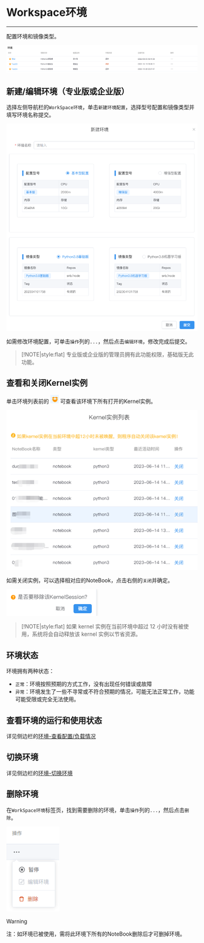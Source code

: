 # Workspace环境
---
配置环境和镜像类型。

![图 1](../images/new_enve.png)  


## 新建/编辑环境（专业版或企业版）

选择左侧导航栏的`WorkSpace环境`，单击`新建环境配置`，选择型号配置和镜像类型并填写环境名称提交。

![图 1](../images/5e22381e4243227086dd4e07fcedc9a26d97347ff47fed07184b3d772c579911.png)  


如需修改环境配置，可单击`操作`列的`...`，然后点击`编辑环境`，修改完成后提交。

> [!NOTE|style:flat]
> 专业版或企业版的管理员拥有此功能权限，基础版无此功能。

## 查看和关闭Kernel实例

<p>单击环境列表前的 <img src="../images/%E6%9F%A5%E7%9C%8Bicon.png"  style="display: inline-block;padding:0px;border:0px"  /> 可查看该环境下所有打开的Kernel实例。</p>

<!-- ![图 2](../images/shutkernel.png)   -->
<!-- ![图 5](../images/709813ee04c07146e06dff10a5c925846da06c15bb0f7ab4c50b4f5921a58a4e.png)   -->

![图 3](../images/709813ee04c07146e06dff10a5c925846da06c15bb0f7ab4c50b4f5921a58a4e.png)  


如需关闭实例，可以选择相对应的NoteBook，点击右侧的`关闭`并确定。

<!-- ![图 4](../images/5fae9bed501e447c71285c8dac41a7ae9b4fc82c8fcddd51970d1a945c53968d.png)   -->
![图 4](../images/5fae9bed501e447c71285c8dac41a7ae9b4fc82c8fcddd51970d1a945c53968d.png)  


> [!NOTE|style:flat]
> 如果 kernel 实例在当前环境中超过 12 小时没有被使用，系统将会自动释放该 kernel 实例以节省资源。

## 环境状态

环境拥有两种状态：

- `正常`：环境按照预期的方式工作，没有出现任何错误或故障
- `异常`：环境发生了一些不寻常或不符合预期的情况，可能无法正常工作，功能可能受限或完全无法使用。

<!-- ![图 7](../images/812ff8bb3c282a2e927da2acc91cf872238f982aceae7186550de227dff40f77.png)   -->


## 查看环境的运行和使用状态

详见侧边栏的<a href="./Sidebar.md/#sv" title="切换环境">环境-查看配置/负载情况</a> 

## 切换环境

详见侧边栏的<a href="./Sidebar.md/#sv" title="切换环境">环境-切换环境</a> 

## 删除环境

在`WorkSpace环境`标签页，找到需要删除的环境，单击`操作`列的`...`，然后点击`删除`。

<!-- ![图 8](../images/f48523a219be4c55207a08d3129f8a76f550d4805a38ec832de4b177ba3b9098.png)   -->
![图 5](../images/f48523a219be4c55207a08d3129f8a76f550d4805a38ec832de4b177ba3b9098.png)  

> [!Warning]
> 注：如环境已被使用，需将此环境下所有的NoteBook删除后才可删掉环境。
